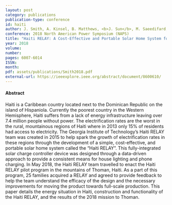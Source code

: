 ```yaml
---
layout: post
category: publications
publication-type: conference
id: haiti
author: J. Smith, A. Kinsel, B. Matthews, <b>J. Sun</b>, M. Saeedifard, and F. Lambert
conference: 2018 North American Power Symposium (NAPS)
title: "Haiti RELAY: A Cost-Effective and Portable Solar Home System for Rural Haitian Regions"
year: 2018
volume:
number:
pages: 6007-6014
ISSN:
month:
pdf: assets/publications/Smith2018.pdf
external-url: https://ieeexplore.ieee.org/abstract/document/8600610/
---
```


#### Abstract

Haiti is a Caribbean country located next to the Dominican Republic on the island of Hispaniola. Currently the poorest country in the Western Hemisphere, Haiti suffers from a lack of energy infrastructure leaving over 7.4 million people without power. The electrification rates are the worst in the rural, mountainous regions of Haiti where in 2013 only 15% of residents had access to electricity. The Georgia Institute of Technology’s Haiti RELAY team was created in 2015 to help spark the growth of electrification rates in these regions through the development of a simple, cost-effective, and portable solar home system called the “Haiti RELAY”. This fully-integrated solar charge controller device was designed through a data-driven approach to provide a consistent means for house lighting and phone charging. In May 2018, the Haiti RELAY team travelled to enact the Haiti RELAY pilot program in the mountains of Thoman, Haiti. As a part of this program, 25 families acquired a RELAY and agreed to provide feedback to help the team understand the efficacy of the design and the necessary improvements for moving the product towards full-scale production. This paper details the energy situation in Haiti, construction and functionality of the Haiti RELAY, and the results of the 2018 mission to Thoman.